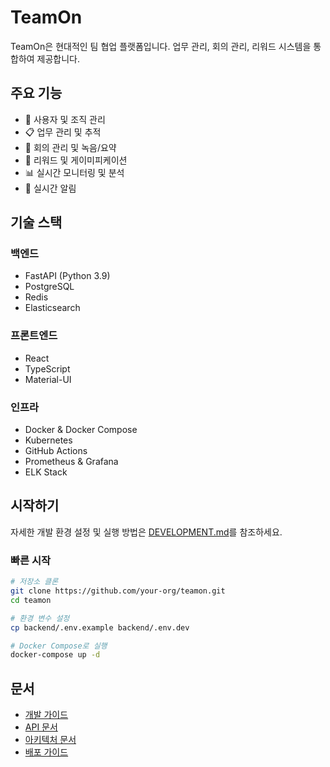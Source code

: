 # TeamOn

TeamOn은 현대적인 팀 협업 플랫폼입니다. 업무 관리, 회의 관리, 리워드 시스템을 통합하여 제공합니다.

## 주요 기능

- 👥 사용자 및 조직 관리
- 📋 업무 관리 및 추적
- 🎯 회의 관리 및 녹음/요약
- 🌟 리워드 및 게이미피케이션
- 📊 실시간 모니터링 및 분석
- 🔔 실시간 알림

## 기술 스택

### 백엔드
- FastAPI (Python 3.9)
- PostgreSQL
- Redis
- Elasticsearch

### 프론트엔드
- React
- TypeScript
- Material-UI

### 인프라
- Docker & Docker Compose
- Kubernetes
- GitHub Actions
- Prometheus & Grafana
- ELK Stack

## 시작하기

자세한 개발 환경 설정 및 실행 방법은 [DEVELOPMENT.md](DEVELOPMENT.md)를 참조하세요.

### 빠른 시작
```bash
# 저장소 클론
git clone https://github.com/your-org/teamon.git
cd teamon

# 환경 변수 설정
cp backend/.env.example backend/.env.dev

# Docker Compose로 실행
docker-compose up -d
```

## 문서

- [개발 가이드](DEVELOPMENT.md)
- [API 문서](http://localhost:7000/docs)
- [아키텍처 문서](docs/ARCHITECTURE.md)
- [배포 가이드](docs/DEPLOYMENT.md)


